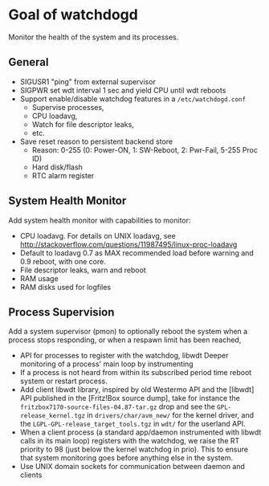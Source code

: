 Goal of watchdogd
=================

Monitor the health of the system and its processes.


General
-------

* SIGUSR1 "ping" from external supervisor
* SIGPWR set wdt interval 1 sec and yield CPU until wdt reboots
* Support enable/disable watchdog features in a `/etc/watchdogd.conf`
  - Supervise processes,
  - CPU loadavg,
  - Watch for file descriptor leaks,
  - etc.
* Save reset reason to persistent backend store
  - Reason: 0-255 (0: Power-ON, 1: SW-Reboot, 2: Pwr-Fail, 5-255 Proc ID)
  - Hard disk/flash
  - RTC alarm register


System Health Monitor
---------------------

Add system health monitor with capabilities to monitor:

* CPU loadavg.  For details on UNIX loadavg, see
  http://stackoverflow.com/questions/11987495/linux-proc-loadavg
* Default to loadavg 0.7 as MAX recommended load before warning and 0.9
  reboot, with one core.
* File descriptor leaks, warn and reboot
* RAM usage
* RAM disks used for logfiles


Process Supervision
-------------------

Add a system supervisor (pmon) to optionally reboot the system when a
process stops responding, or when a respawn limit has been reached, 

* API for processes to register with the watchdog, libwdt Deeper
  monitoring of a process' main loop by instrumenting
* If a process is not heard from within its subscribed period time
  reboot system or restart process.
* Add client libwdt library, inspired by old Westermo API and the
  [libwdt] API published in the [Fritz!Box source dump], take for
  instance the `fritzbox7170-source-files-04.87-tar.gz` drop and see the
  `GPL-release_kernel.tgz` in `drivers/char/avm_new/` for the kernel
  driver, and the `LGPL-GPL-release_target_tools.tgz` in `wdt/` for the
  userland API.
* When a client process (a standard app/daemon instrumented with libwdt
  calls in its main loop) registers with the watchdog, we raise the RT
  priority to 98 (just below the kernel watchdog in prio).  This to
  ensure that system monitoring goes before anything else in the system.
* Use UNIX domain sockets for communication between daemon and clients

